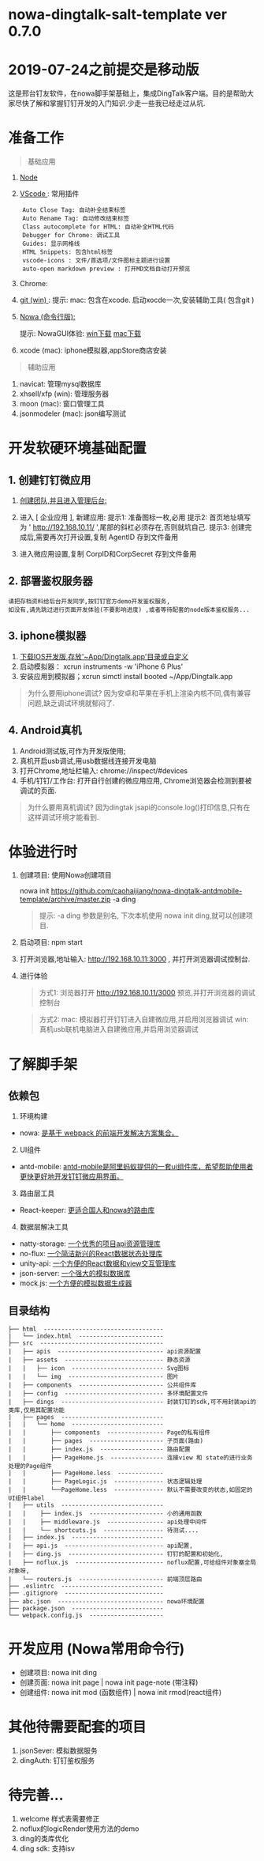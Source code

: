 # nowa-dingtalk-salt-template ver 0.7.0
  

# 2019-07-24之前提交是移动版


  这是邢台钉友软件，在nowa脚手架基础上，集成DingTalk客户端。目的是帮助大家尽快了解和掌握钉钉开发的入门知识.少走一些我已经走过从坑.

# 准备工作 

> 基础应用

1. [ Node ]( https://nodejs.org/en/ )

2. [ VScode ]( https://code.visualstudio.com/ ): 常用插件
```
    Auto Close Tag: 自动补全结束标签
    Auto Rename Tag: 自动修改结束标签
    Class autocomplete for HTML: 自动补全HTML代码
    Debugger for Chrome: 调试工具
    Guides: 显示网格线
    HTML Snippets: 包含html标签
    vscode-icons : 文件/首选项/文件图标主题进行设置
    auto-open markdown preview : 打开MD文档自动打开预览
```
3. Chrome: 

4. [ git (win) ](https://git-scm.com/) : 
    提示: mac: 包含在xcode. 启动xocde一次,安装辅助工具( 包含git )

5. [ Nowa (命令行版): ]( https://nowa-webpack.github.io/docs/an_zhuang.html )
    
    提示: NowaGUI体验: [win下载](http://lab.onbing.com/nowa-gui.exe)   [mac下载](http://lab.onbing.com/nowa-gui.dmg)
6. xcode (mac): iphone模拟器,appStore商店安装

> 辅助应用

1. navicat: 管理mysql数据库
2. xhsell/xfp (win): 管理服务器
3. moon (mac): 窗口管理工具
4. jsonmodeler (mac): json编写测试


# 开发软硬环境基础配置

## 1. 创建钉钉微应用
1. [ 创建团队,并且进入管理后台: ]( https://oa.dingtalk.com/?spm=a3140.7858860.2231602.8.TS6zcN#/login ) 

2. 进入 [ 企业应用 ], 新建应用: 
   提示1: 准备图标一枚,必用
   提示2: 首页地址填写为 ' http://192.168.10.11/ ',尾部的斜杠必须存在,否则就坑自己.
   提示3: 创建完成后,需要再次打开设置,复制 AgentID 存到文件备用 

3. 进入微应用设置,复制 CorpID和CorpSecret 存到文件备用

## 2. 部署鉴权服务器
    请把存档资料给后台开发同学,按钉钉官方demo开发鉴权服务,
    如没有,请先跳过进行页面开发体验(不要影响进度) ,或者等待配套的node版本鉴权服务...

## 3. iphone模拟器
1. [ 下载IOS开发版,存放'~App/Dingtalk.app'目录或自定义 ]( https://open-doc.dingtalk.com/docs/doc.htm?spm=a219a.7629140.0.0.CIcf6a&treeId=171&articleId=104908&docType=1) 
2. 启动模拟器： xcrun instruments -w 'iPhone 6 Plus'
3. 安装应用到模拟器；xcrun simctl install booted ~/App/Dingtalk.app 
> 为什么要用iphone调试? 因为安卓和苹果在手机上渲染内核不同,偶有兼容问题,缺乏调试环境就郁闷了.

## 4. Android真机
1. Android测试版,可作为开发版使用;
2. 真机开启usb调试,用usb数据线连接开发电脑
3. 打开Chrome,地址栏输入: chrome://inspect/#devices
4. 手机/钉钉/工作台: 打开自行创建的微应用应用, Chrome浏览器会检测到要被调试的页面.
> 为什么要用真机调试? 因为dingtak jsapi的console.log()打印信息,只有在这样调试环境才能看到.


# 体验进行时

1. 创建项目: 使用Nowa创建项目

    nowa init https://github.com/caohaijiang/nowa-dingtalk-antdmobile-template/archive/master.zip -a ding

    >   提示: -a ding 参数是别名, 下次本机使用 nowa init ding,就可以创建项目.

2. 启动项目: npm start 
3. 打开浏览器,地址输入: http://192.168.10.11:3000 , 并打开浏览器调试控制台.
4. 进行体验

    > 方式1: 浏览器打开 http://192.168.10.11/3000 预览,并打开浏览器的调试控制台 

    > 方式2: 
        mac: 模拟器打开钉钉进入自建微应用,并启用浏览器调试
        win: 真机usb联机电脑进入自建微应用,并启用浏览器调试

# 了解脚手架

## 依赖包

1. 环境构建
* nowa: [是基于 webpack 的前端开发解决方案集合。](http://nowa-webpack.github.io/docs/)

2. UI组件
* antd-mobile: [antd-mobile是阿里蚂蚁提供的一套ui组件库，希望帮助使用者更快更好地开发钉钉微应用界面。](https://mobile.ant.design/)

3. 路由层工具
* React-keeper: [更适合国人和nowa的路由库](https://github.com/Jias/natty-fetch)

4. 数据层解决工具

* natty-storage: [一个优秀的项目api资源管理库](https://github.com/Jias/natty-fetch)
* no-flux:  [一个简洁新兴的React数据状态处理库](https://github.com/fengsx/no-flux)
* unity-api: [一个方便的React数据和view交互管理库](https://github.com/fengsx/no-flux)
* json-server: [一个强大的模拟数据库](http://g.alicdn.com/platform/tingle-ui/1.1.18/docs/docs.html#tingle-dialog)    
* mock.js: [一个方便的模拟数据生成器](https://github.com/fengsx/no-flux)


## 目录结构
```
├── html  ---------------------------------- 
|   └── index.html  ------------------------
├── src  ----------------------------------- 
|   ├── apis  ------------------------------ api资源配置
|   ├── assets  ---------------------------- 静态资源
|   |   ├── icon  -------------------------- Svg图标
|   |   └── img  --------------------------- 图片
|   ├── components  ------------------------ 公共组件库
|   ├── config  ---------------------------- 多环境配置文件
|   ├── dings  ----------------------------- 封装钉钉的sdk,可不用封装api的类库,仅用其配置功能
|   ├── pages  -----------------------------
|   |   └── home  --------------------------
|   |       ├── components  ---------------- Page的私有组件
|   |       ├── pages  --------------------- 子页面(路由)
|   |       ├── index.js  ------------------ 路由配置
|   |       ├── PageHome.js  --------------- 连接view 和 state的进行业务处理的Page组件
|   |       ├── PageHome.less  -------------  
|   |       ├── PageLogic.js  -------------- 状态逻辑处理
|   |       └──PageHome.less  -------------- 默认不需要改变的状态,如固定的UI组件label 
|   ├── utils  ----------------------------- 
|   |    ├── index.js  --------------------- 小的通用函数
|   |    ├── middleware.js  ---------------- api处理中间件
|   |    └── shortcuts.js  ----------------- 待测试....
|   ├── index.js  -------------------------- 
|   ├── api.js  ---------------------------- api配置,
|   ├── ding.js  --------------------------- 钉钉的配置和初始化,
|   ├── noflux.js  ------------------------- noflux配置,可给组件对象塞全局对象呀,
|   └── routers.js  ------------------------ 前端顶层路由
├── .eslintrc  ----------------------------- 
├── .gitignore  ----------------------------
├── abc.json  ------------------------------ nowa环境配置
├── package.json  -------------------------- 
└── webpack.config.js  --------------------- 

```

# 开发应用 (Nowa常用命令行)

* 创建项目: nowa init ding
* 创建页面: nowa init page | nowa init page-note (带注释)
* 创建组件: nowa init mod (函数组件) | nowa init rmod(react组件)

# 其他待需要配套的项目
1. jsonSever: 模拟数据服务
2. dingAuth: 钉钉鉴权服务

# 待完善...
1. welcome 样式表需要修正
2. noflux的logicRender使用方法的demo
3. ding的类库优化
3. ding sdk: 支持isv





